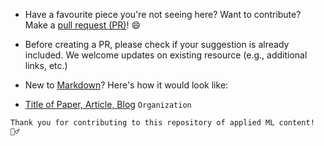 
- Have a favourite piece you're not seeing here? Want to contribute? Make a [pull request (PR)](https://github.com/eugeneyan/applied-ml/pulls)! 😄
- Before creating a PR, please check if your suggestion is already included. We welcome updates on existing resource (e.g., additional links, etc.)
- New to [Markdown](https://www.markdownguide.org/cheat-sheet/)? Here's how it would look like:

- [Title of Paper, Article, Blog](url) `Organization`
```
Thank you for contributing to this repository of applied ML content! 🙇‍♂️
